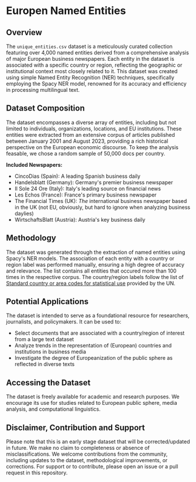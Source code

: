 # Europen Named Entities

## Overview

The `unique_entities.csv` dataset is a meticulously curated collection featuring over 4,000 named entities derived from a comprehensive analysis of major European business newspapers. Each entity in the dataset is associated with a specific country or region, reflecting the geographic or institutional context most closely related to it. This dataset was created using simple Named Entity Recognition (NER) techniques, specifically employing the Spacy NER model, renowned for its accuracy and efficiency in processing multilingual text.

## Dataset Composition

The dataset encompasses a diverse array of entities, including but not limited to individuals, organizations, locations, and EU institutions. These entities were extracted from an extensive corpus of articles published between January 2001 and August 2023, providing a rich historical perspective on the European economic discourse. To keep the analysis feasable, we chose a random sample of 50,000 docs per country.

**Included Newspapers:**
- CincoDias (Spain): A leading Spanish business daily
- Handelsblatt (Germany): Germany's premier business newspaper
- Il Sole 24 Ore (Italy): Italy's leading source on financial news
- Les Echos (France): France's primary business newspaper
- The Financial Times (UK): *The* international business newspaper based in the UK (not EU, obviously, but hard to ignore when analyzing business daylies)
- WirtschaftsBlatt (Austria): Austria's key business daily

## Methodology

The dataset was generated through the extraction of named entities using Spacy's NER models. The association of each entity with a country or region label was performed manually, ensuring a high degree of accuracy and relevance. The list contains all entities that occured more than 100 times in the respective corpus. The country/region labels follow the list of [Standard country or area codes for statistical use](https://unstats.un.org/unsd/methodology/m49/overview/) provided by the UN.   

## Potential Applications

The dataset is intended to serve as a foundational resource for researchers, journalists, and policymakers. It can be used to:

- Select documents that are associated with a country/region of interest from a large text dataset
- Analyze trends in the representation of (European) countries and institutions in business media
- Investigate the degree of Europeanization of the public sphere as reflected in diverse texts


## Accessing the Dataset

The dataset is freely available for academic and research purposes. We encourage its use for studies related to European public sphere, media analysis, and computational linguistics.

## Disclaimer, Contribution and Support

Please note that this is an early stage dataset that will be corrected/updated in future. We make no claim to completeness or absence of misclassifications.
We welcome contributions from the community, including updates to the dataset, methodological improvements, or corrections. For support or to contribute, please open an issue or a pull request in this repository.

